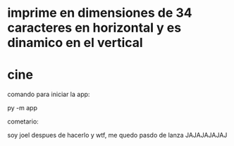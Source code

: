 # imprime en dimensiones de 34 caracteres en horizontal y es dinamico en el vertical
# cine

comando para iniciar la app:

py -m app

cometario:

soy joel despues de hacerlo y wtf, me quedo pasdo de lanza JAJAJAJAJAJ
